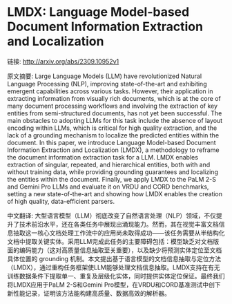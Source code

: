 # LMDX: Language Model-based Document Information Extraction and Localization

链接: http://arxiv.org/abs/2309.10952v1

原文摘要:
Large Language Models (LLM) have revolutionized Natural Language Processing
(NLP), improving state-of-the-art and exhibiting emergent capabilities across
various tasks. However, their application in extracting information from
visually rich documents, which is at the core of many document processing
workflows and involving the extraction of key entities from semi-structured
documents, has not yet been successful. The main obstacles to adopting LLMs for
this task include the absence of layout encoding within LLMs, which is critical
for high quality extraction, and the lack of a grounding mechanism to localize
the predicted entities within the document. In this paper, we introduce
Language Model-based Document Information Extraction and Localization (LMDX), a
methodology to reframe the document information extraction task for a LLM. LMDX
enables extraction of singular, repeated, and hierarchical entities, both with
and without training data, while providing grounding guarantees and localizing
the entities within the document. Finally, we apply LMDX to the PaLM 2-S and
Gemini Pro LLMs and evaluate it on VRDU and CORD benchmarks, setting a new
state-of-the-art and showing how LMDX enables the creation of high quality,
data-efficient parsers.

中文翻译:
大型语言模型（LLM）彻底改变了自然语言处理（NLP）领域，不仅提升了技术前沿水平，还在各类任务中展现出涌现能力。然而，其在视觉丰富文档信息抽取这一核心文档处理工作流中的应用尚未取得成功——该任务需要从半结构化文档中提取关键实体。采用LLM完成此任务的主要障碍包括：模型缺乏对文档版面的编码能力（这对高质量信息抽取至关重要），以及缺少将预测实体定位至文档具体位置的 grounding 机制。本文提出基于语言模型的文档信息抽取与定位方法（LMDX），通过重构任务框架使LLM能够处理文档信息抽取。LMDX支持在有无训练数据条件下提取单一、重复及层级化实体，同时提供实体定位保证。最终我们将LMDX应用于PaLM 2-S和Gemini Pro模型，在VRDU和CORD基准测试中创下新性能记录，证明该方法能构建高质量、数据高效的解析器。
